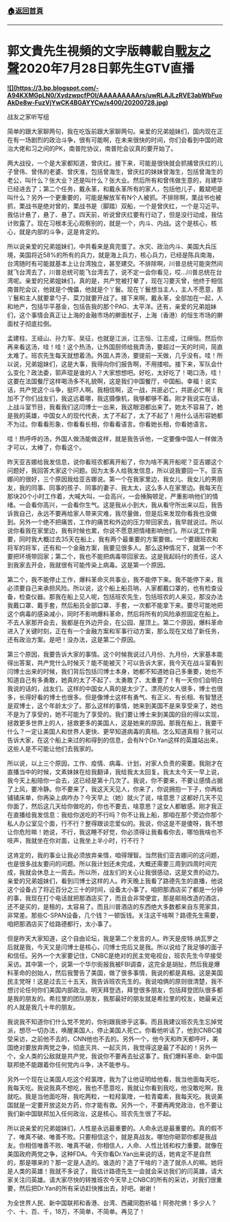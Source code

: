 ###  [:house:返回首頁](https://github.com/ourhimalayas/txt)
---

# 郭文貴先生視頻的文字版轉載自[戰友之聲](http://littleantvoice.blogspot.com)**2020年7月28日郭先生GTV直播**

**[!\[\](https://3.bp.blogspot.com/-A94KXMGpLN0/XydzwpcfPOI/AAAAAAAAArs/uwRLAJLzRVE3abWbFuoAkDe8w-FuzVjYwCK4BGAYYCw/s400/20200728.jpg)](http://3.bp.blogspot.com/-A94KXMGpLN0/XydzwpcfPOI/AAAAAAAAArs/uwRLAJLzRVE3abWbFuoAkDe8w-FuzVjYwCK4BGAYYCw/s1600/20200728.jpg)**

战友之家听写组



简单的跟大家聊两句，我在吃饭前跟大家聊两句。亲爱的兄弟姐妹们，国内现在正在有一场剧烈的政治斗争，很有可能啊，在未来很快的时间，你们会看到中国的政治大佬和习之间的PK，南普陀协议，南普陀会议真的要开始了。

两大战役，一个是大家都知道，曾庆红。接下来，可能是很快就会抓捕曾庆红的儿子曾伟、曾伟的老婆、曾庆淮，包括曾海生，曾庆红的妹妹曾海生，包括曾海生的老公，叫什么？张大业？还是叫什么？张大业。然后所有和曾伟做生意的，肖建华已经进去了；第二个任务，戴永革，和戴永革所有的家人，包括他儿子，戴斌吧是叫什么？另外一个更重要的，可能是解放军有N个人被抓。不排除啊，栗战书也被抓，栗战书是绝对曾的，栗战书是（脚踏）双船，一个是曾庆红，一个是习近平。我估计悬了，悬了、悬了。四天前，听说曾庆红要有行动了，但是没行动成，我估计败露了。现在习根本无心观察别的，就是一个，内斗、内战。这个是核心，核心，就是内部的斗争，这是肯定的。

所以说亲爱的兄弟姐妹们，中共看来是真完蛋了。水灾、政治内斗、美国大兵压境，美国将近58%的所有的兵力，就是海上兵力，核心兵力，已经是陈兵南海，台湾随时有可能就基本上让台湾独立，甚至建交。不排除啊，川普总统可能突然间就飞台湾去了，川普总统可能飞台湾去了，说不定一会你看见，哎…川普总统在台湾呢。亲爱的兄弟姐妹们，真的是，共产党被打晕了，现在习要灭曾，他终于相信南普陀会议，他就是个傀儡，他就是个丫鬟。现在丫鬟想当主人，主人不愿意，那丫鬟和主人就要拿勺子、菜刀就要开战了。接下来啊，戴永革，全部加在一起，人和地产，包括华平基金，包括告我的那个PAG、太平洋。还有，亲爱的兄弟姐妹们，这个事情会真正让上海的金融市场的擀面杖子，上海（香港）的恒生市场的擀面杖子彻底拉倒。

孟建柱、王岐山、孙力军、吴征，也就是江派，江志恒、江志成，江绵恒。然后你再来看这汤，哇！哇！这个热汤，让外国厨师给我弄汤，要超过一天的时间，简直太难了。班农先生每天就想着汤。外国人弄汤，要提前一天做，几乎没有。哇！所以说，兄弟姐妹们，这是大事，我得向你们报告啊，不用搂啦。接下来，军队会什么变化？政法委，郭声琨是谁的人？大家想想吧。好吃，太好吃了！喝口汤，哇！这要在法国餐厅这样喝汤多不礼貌啊，这是我们中国餐厅，中国船。幸福！说实话，共产党这个斗争，挺吓人啊。我相信啊，这一战，共匪必亡，共匪必亡啊！我加不了你们战友们，我这远着哪，我这摄像机，我够都够不着。刚才我说实在话，上战斗室节目，我看我们这闫博士一出来，我这眼泪都出来了。她太不容易了，她是我的英雄，中国女人的现代代表，太了不起了，太了不起了！用什么话形容她都不为过。你看看形象，你看看长相，你看看语言。你看她长相，你看她语言。

哇！热呼呼的汤，外国人做汤能做这样，就是我告诉他，一定要像中国人一样做汤才可以，太棒了，你看这个。

昨天亚吉娜给我发信息，说你看班农都离开船了，你为啥不离开船呢？亚吉娜这个问题好，我回答大家这个问题。因为太多人给我发信息，所以说我要回一下。亚吉娜问的很好，三个原因我给亚吉娜说。第一个在我家里边，我女儿、我女儿的男朋友，我的同事、同事的孩子、同事的妻子、我太太，这么多人在家里边。我每天在那块20个小时工作着，大喊大叫，一会高兴，一会捶胸顿足，严重影响他们的情绪。一会看你高兴，一会看你生气。这是我从小到大，我从看守所出来以后，我告诉我自己，永远不要再给家人带来灾难，我尽量做，但是后来发现你看我也没做到。另外一个绝不把痛苦，工作的痛苦和外边的压力带回家去，我早就说过。所以说你看我在家里边，我有时候也累，你说不愿意把情绪影响他们。所以说工作需要，同时我大概过去35天在船上，我有两个最重要的方案要做。一个要跟班农和将军的将军，还有和一个金融方案，我要见很多人。那么这种情况下，就第一个不要把环境带回家；第二个，我也不能把病毒带回家去。这是我起码付的责任，这人到我家去开会，我就很有可能传染上病毒。这是第一个原因。

第二个，我不能停止工作，爆料革命灭共事业，我不能停下来。我不能停下来，我必须要自己来承担风险。所以说，这个船上船员呐，人家都戴口罩的，也有检查设备，检查仪器。那我在船上见人呢，包括班农先生，包括班农的人来见，那没办法我戴口罩、戴手套，然后船员全部口罩、手套，一次都不能拿下来。要尽可能地把这个病毒的感染减小，同时不影响爆料革命，然后将所有的风险承担固定在船上。不去人家那开会去，我都是在外边开会，在公园、屋顶上。第二个原因，爆料革命进入了关键时刻，正在有一个金融方案和军事行动方案，那么现在又给了新任务，还有政治方案。是吧！没办法，这是第二个原因。

第三个原因，我要告诉大家的事情。这个时候我说过八月份、九月份，大家基本能得出答案，共产党什么时候灭？能不能被灭？可以告诉大家，我今天在战斗室看到闫博士出来的时候，我们背后包括闫博士本身，她都不知道她自己多重要，她也不知道自己有多勇敢，她真的太了不起了、太勇敢了、太重要了！有一天你们会明白我说的话的，战友们。这样的中国女人真的是太少了。漂亮的女人很多，博士也很多，长得好看的博士也很多。但是像博士这样有勇气、有正义、有长相、有智慧还是双博士，这个年龄太少了。那么这样的事情，她来到美国不是来享受来了，她也不是为了享受的，她不可能为了享受的。我们要让博士来到美国的目的得以实现，拯救更多世界上的人，拯救更多的美国人，这是她来的原因。那我在船上，我要干什么？一定让美国人和世界人更快、更早知道病毒的真相。怎么知道真相？我可以告诉大家，在这个船上来过的和得到的信息，会有N个Dr.Yan这样的英雄站出来，这些人是不可能让他们去我家的。

所以说，以上三个原因，工作、疫情、病毒、计划，对家人负责的需要。我刚才在直播当中的时候，文素妹妹在给我翻译，我给我太太回复。我太太今天一早上说，我今天上船陪你一会去，这已经是第十几次了。我说，你不要来，不要让感情占据了上风，要冷静。你不要来了，我这天天见人，你来了，你说拥抱一下子，你再给铺铺床单，你再染上病咋办？今天早上（她）就火了说，啥意思？这都好几天不见你面了，然后这几天给你做吃的，你也不要去，啥意思？这女人都敏感。刚才我正在直播给我发信息：我给你送吃的不行吗？你不让我上船，那咱在那个旁边你那个私人办公室见个面，行不行？整得跟谈恋爱似的。我说，你这是不是傻呀，我不想让你危险嘛！她说，不行，我这睡不好觉，你必须得让我看看你去，哪怕我啥也不吱声，我就坐在你对面，让我坐上半小时，行不行？

这肯定的，我的事业让我必须放弃亲情，咱得理智。当然我们亚吉娜问的这问题，也是很多战友要问的问题。所以我计划还未完成，大概还需要三周到四周时间完成，我就会休息上一周去。所以所，战友们的关心让我很感动，这是文贵的动力。亲爱的兄弟姐妹们，看到闫博士这样的人。昨天晚上我看了路德先生的直播，他说这个设备占了将近百分之三十的时间，设备太小事了。咱把那酒店买了都是一分钟的事，我现在打个电话就把那酒店买了，而且会非常便宜，那是邮局改造的酒店，还不是买的，是租的，太容易了。而且川普酒店的东西绝大多数都来自东莞家具，非常差。那些C-SPAN设备，几个钱？一顿饭钱。关注这干啥啊？路德先生需要，咱把那酒店买了给路德都行，太小事了。

但是昨天大家知道，这个自由论坛，我是第二个发言的人。昨天是皮特.纳瓦罗之后就是我，今天又是闫博士是核心，闫博士完后又是我。所以说给了我足够的面子和信任。另外一个大家要记住，CNBC是绝对的民主党电视台，班农先生今早接受采访。其中第一个，说第一个华尔街报我被FBI调查，这完全是胡扯，然后我是爆料革命的创始人，然后我警告了美国，做了很多事情，我说的都是真相。这是美国民主党呀！这是过去三十五天，我告诉班农先生的。我说咱俩的原则很清楚，我不想讨论任何你们美国内部政治。明天拜登选，拜登很多朋友，包括拜登团队很多都是我的朋友的。希拉里的团队朋友，我那最好的朋友就是希拉里的校友，她最亲近的人就是我几十年的朋友。

我说我不知道你们什么党不党的，你别跟我掺乎这事。而且我建议班农先生忘掉党派，想尽一切办法，唤醒美国人，停止美国人死亡。你看他听话了，他到CNBC接受采访，之前他不去的，CNN他也不去的。另外一个，他今天和昨天都呼吁，美国绝对要放弃两党之争，彻底灭共、一起灭共，我觉得这是最了不起的！另外一个，全人类的公敌就是共产党，我说你不要再去扯这事了。我们爆料革命、新中国联邦绝不能跟着你任何党内斗争，决不能参与。

另外一个现在让美国人吃这个羟氯喹，我为了让他证明给他看，我当他面每天吃，我每天吃。我说我真不想吃，我也不愿意吃，我就让你看到我吃，他没敢吃啊，我就吃。我是当他面吃呀，我吃两粒，一粒羟氯喹，一粒青霉素，我每天吃。我说美国就是一定要开放这处方药，你才能有救。另外一个，不要再两党政治，也不要让我们新中国联邦加入任何政治，这是核心。班农先生很了不起。

所以说亲爱的兄弟姐妹们，人性是永远最重要的。人命永远是最重要的。真的假不了、唯真不破、唯善不败。只要相信这个，就是真战友。哪怕你砸郭你都是我战友。你相信唯善不败、唯真不破，你相信人，人命、人性比钱和权力重要。就像在美国政府两党之争，这种FDA。今天你看Dr.Yan出来说的话，她肯定不是自然的，那是哪来的？那一定是人造的。谁造的？造了干啥的？造了就杀人的嘛。她将是人类的英雄！我就不多说了，我估计路德先生一会就会采访我们的闫英雄，请大家关注闫英雄。请大家尽快的转推班农今天早上CNBC的所有的采访，对我们很重要，然后把Dr.Yan的所有采访赶快推出去，好吧。谢谢！

为全世界人民、新中国联邦和香港、台湾、西藏同胞祈福！阿弥陀佛！多少人？个、十、百、千，18万，不简单，不简单。再见了！